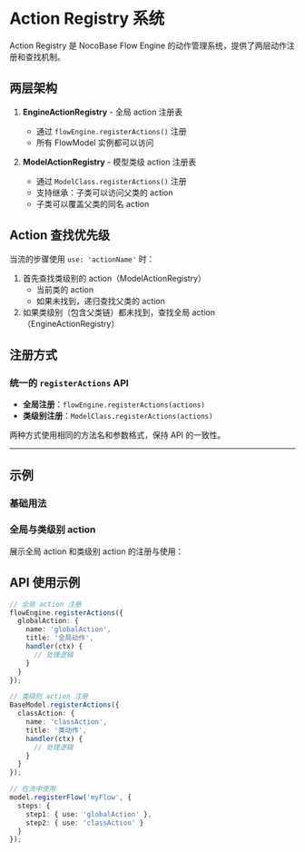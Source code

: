 # Action Registry 系统

Action Registry 是 NocoBase Flow Engine 的动作管理系统，提供了两层动作注册和查找机制。

## 两层架构

1. **EngineActionRegistry** - 全局 action 注册表
   - 通过 `flowEngine.registerActions()` 注册
   - 所有 FlowModel 实例都可以访问

2. **ModelActionRegistry** - 模型类级 action 注册表  
   - 通过 `ModelClass.registerActions()` 注册
   - 支持继承：子类可以访问父类的 action
   - 子类可以覆盖父类的同名 action

## Action 查找优先级

当流的步骤使用 `use: 'actionName'` 时：
1. 首先查找类级别的 action（ModelActionRegistry）
   - 当前类的 action
   - 如果未找到，递归查找父类的 action
2. 如果类级别（包含父类链）都未找到，查找全局 action（EngineActionRegistry）

## 注册方式

### 统一的 `registerActions` API

- **全局注册**：`flowEngine.registerActions(actions)`
- **类级别注册**：`ModelClass.registerActions(actions)`

两种方式使用相同的方法名和参数格式，保持 API 的一致性。

---

## 示例

### 基础用法

<code src="./demos/basic.tsx"></code>

### 全局与类级别 action

展示全局 action 和类级别 action 的注册与使用：

<code src="./demos/global-and-class-actions.tsx"></code>

## API 使用示例

```ts
// 全局 action 注册
flowEngine.registerActions({
  globalAction: {
    name: 'globalAction',
    title: '全局动作',
    handler(ctx) {
      // 处理逻辑
    }
  }
});

// 类级别 action 注册
BaseModel.registerActions({
  classAction: {
    name: 'classAction', 
    title: '类动作',
    handler(ctx) {
      // 处理逻辑
    }
  }
});

// 在流中使用
model.registerFlow('myFlow', {
  steps: {
    step1: { use: 'globalAction' },
    step2: { use: 'classAction' }
  }
});
```